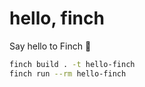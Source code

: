 # hello, finch

Say hello to Finch :wave:

```sh
finch build . -t hello-finch
finch run --rm hello-finch
```
